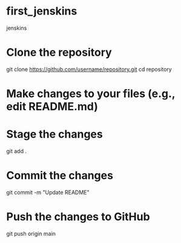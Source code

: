 # first_jenskins
jenskins

# Clone the repository
git clone https://github.com/username/repository.git
cd repository

# Make changes to your files (e.g., edit README.md)

# Stage the changes
 git add .

# Commit the changes
git commit -m "Update README"

# Push the changes to GitHub
git push origin main
